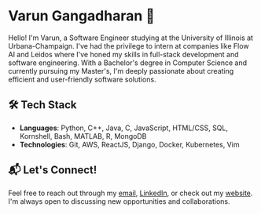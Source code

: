 # Varun Gangadharan :wave:

Hello! I'm Varun, a Software Engineer studying at the University of Illinois at Urbana-Champaign. I've had the privilege to intern at companies like Flow AI and Leidos where I've honed my skills in full-stack development and software engineering. With a Bachelor's degree in Computer Science and currently pursuing my Master's, I'm deeply passionate about creating efficient and user-friendly software solutions.

## 🛠 **Tech Stack**
- **Languages**: Python, C++, Java, C, JavaScript, HTML/CSS, SQL, Kornshell, Bash, MATLAB, R, MongoDB
- **Technologies**: Git, AWS, ReactJS, Django, Docker, Kubernetes, Vim


## 📬 **Let's Connect!**
Feel free to reach out through my [email](mailto:varun.gangadharan.63@gmail.com), [LinkedIn](https://www.linkedin.com/in/varung63/), or check out my [website](https://varungangadharan.com/). I'm always open to discussing new opportunities and collaborations.

